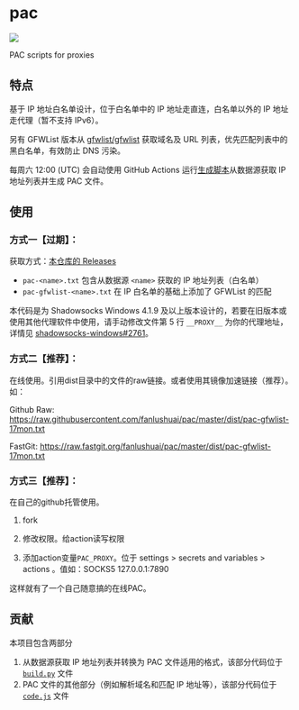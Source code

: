 # pac

![](https://github.com/fanlushuai/pac/actions/workflows/build.yml/badge.svg)

PAC scripts for proxies

## 特点

基于 IP 地址白名单设计，位于白名单中的 IP 地址走直连，白名单以外的 IP 地址走代理（暂不支持 IPv6）。

另有 GFWList 版本从 [gfwlist/gfwlist](https://github.com/gfwlist/gfwlist) 获取域名及 URL 列表，优先匹配列表中的黑白名单，有效防止 DNS 污染。

每周六 12:00 (UTC) 会自动使用 GitHub Actions 运行[生成脚本](build.py)从数据源获取 IP 地址列表并生成 PAC 文件。

## 使用

### 方式一【过期】：

获取方式：[本仓库的 Releases](https://github.com/iBug/pac/releases/latest)

- `pac-<name>.txt` 包含从数据源 `<name>` 获取的 IP 地址列表（白名单）
- `pac-gfwlist-<name>.txt` 在 IP 白名单的基础上添加了 GFWList 的匹配

本代码是为 Shadowsocks Windows 4.1.9 及以上版本设计的，若要在旧版本或使用其他代理软件中使用，请手动修改文件第 5 行 `__PROXY__` 为你的代理地址，详情见 [shadowsocks-windows#2761](https://github.com/shadowsocks/shadowsocks-windows/issues/2761)。

### 方式二【推荐】：

在线使用。引用dist目录中的文件的raw链接。或者使用其镜像加速链接（推荐）。如：

Github Raw: https://raw.githubusercontent.com/fanlushuai/pac/master/dist/pac-gfwlist-17mon.txt

FastGit: https://raw.fastgit.org/fanlushuai/pac/master/dist/pac-gfwlist-17mon.txt

### 方式三【推荐】：

在自己的github托管使用。

1. fork

2. 修改权限。给action读写权限

3. 添加action变量`PAC_PROXY`。位于 settings > secrets and variables > actions 。值如：SOCKS5 127.0.0.1:7890

这样就有了一个自己随意搞的在线PAC。 

## 贡献

本项目包含两部分

1. 从数据源获取 IP 地址列表并转换为 PAC 文件适用的格式，该部分代码位于 [`build.py`](build.py) 文件
2. PAC 文件的其他部分（例如解析域名和匹配 IP 地址等），该部分代码位于 [`code.js`](code.js) 文件
